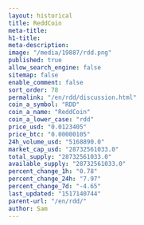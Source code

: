 ```yaml
---
layout: historical
title: ReddCoin
meta-title: 
h1-title: 
meta-description: 
image: "/media/19887/rdd.png"
published: true
allow_search_engine: false
sitemap: false
enable_comment: false
sort_order: 78
permalink: "/en/rdd/discussion.html"
coin_a_symbol: "RDD"
coin_a_name: "ReddCoin"
coin_a_lower_case: "rdd"
price_usd: "0.0123405"
price_btc: "0.00000105"
24h_volume_usd: "5168890.0"
market_cap_usd: "28732561033.0"
total_supply: "28732561033.0"
available_supply: "28732561033.0"
percent_change_1h: "0.78"
percent_change_24h: "7.97"
percent_change_7d: "-4.65"
last_updated: "1517140744"
parent-url: "/en/rdd/"
author: Sam
---
```


